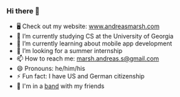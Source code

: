 ### Hi there 👋



- 🖥 Check out my website: www.andreasmarsh.com
- 🔭 I’m currently studying CS at the University of Georgia
- 🌱 I’m currently learning about mobile app development
- 🤔 I’m looking for a summer internship
- 📫 How to reach me: marsh.andreas.s@gmail.com
- 😄 Pronouns: he/him/his
- ⚡ Fun fact: I have US and German citizenship
- 🎸 I'm in a [band](https://open.spotify.com/artist/19xwlFclYPc41jLJa4vEeH?si=n87Sj7zQSV6wizNcbRxW_g) with my friends
